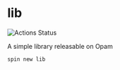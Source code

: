 # lib

![Actions Status](https://github.com/tmattio/spin/workflows/template-lib/badge.svg)

A simple library releasable on Opam

```bash
spin new lib
```